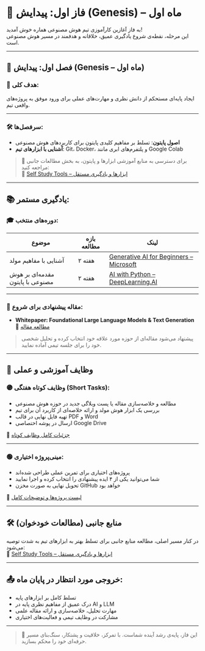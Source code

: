 # 🌱 فاز اول: پیدایش (Genesis) – ماه اول

به فاز آغازین کارآموزی تیم هوش مصنوعی هماره خوش آمدید!  
این مرحله، نقطه‌ی شروع یادگیری عمیق، خلاقانه و هدفمند در مسیر هوش مصنوعی است.

---

## 🧭 فصل اول: پیدایش (Genesis – ماه اول)

### 🎯 هدف کلی:
ایجاد پایه‌ای مستحکم از دانش نظری و مهارت‌های عملی برای ورود موفق به پروژه‌های واقعی تیم.

---

### 🛠 سرفصل‌ها:

- **اصول پایتون**: تسلط بر مفاهیم کلیدی پایتون برای کاربردهای هوش مصنوعی  
- **آشنایی با ابزارهای تیم**: Git، Docker، و پلتفرم‌های ابری مانند Google Colab  

> 📎 برای دسترسی به منابع آموزشی ابزارها و پایتون، به بخش مطالعات جانبی مراجعه کنید:  
🔗 [Self Study Tools – ابزارها و یادگیری مستقل](../Resources/Self_Study_Tools.md)

---

## 📚 یادگیری مستمر:

### 🎓 دوره‌های منتخب:

| موضوع | بازه مطالعه | لینک |
|-------|--------------|------|
| آشنایی با مفاهیم مولد | ۲ هفته | [Generative AI for Beginners – Microsoft](https://microsoft.github.io/generative-ai-for-beginners) |
| مقدمه‌ای بر هوش مصنوعی با پایتون | ۲ هفته | [AI with Python – DeepLearning.AI](https://www.deeplearning.ai/short-courses/ai-python-for-beginners/) |

---

### 📝 مقاله پیشنهادی برای شروع:

- **Whitepaper: Foundational Large Language Models & Text Generation**  
🔗 [مطالعه مقاله](https://archive.org/details/whitepaper-foundational-large-language-models-text-generation/whitepaper_Foundational%20Large%20Language%20models%20%26%20text%20generation)

> پیشنهاد می‌شود مقاله‌ای از حوزه مورد علاقه خود انتخاب کرده و تحلیل شخصی خود را برای جلسه تیمی آماده نمایید.

---

## 📌 وظایف آموزشی و عملی

### 🟣 وظایف کوتاه هفتگی (Short Tasks):

- مطالعه و خلاصه‌سازی مقاله یا پست وبلاگی جدید در حوزه هوش مصنوعی  
- بررسی یک ابزار هوش مولد و ارائه خلاصه‌ای از کاربرد آن برای تیم  
- تهیه فایل نهایی در قالب PDF و Word  
- ارسال در پوشه اختصاصی Google Drive

🔗 [جزئیات کامل وظایف کوتاه](./Short-Tasks.md)

---

### 🟢 مینی‌پروژه اختیاری:

- پروژه‌های اختیاری برای تمرین عملی طراحی شده‌اند  
- شما می‌توانید یکی از ۴ ایده پیشنهادی را انتخاب کرده و اجرا نمایید  
- تحویل نهایی به صورت مخزن GitHub خواهد بود  

🔗 [لیست پروژه‌ها و توضیحات کامل](./Mini-Projects.md)

---

## 🛠 منابع جانبی (مطالعات خودخوان)

در کنار مسیر اصلی، مطالعه منابع جانبی برای تسلط بهتر به ابزارهای تیم به شدت توصیه می‌شود:  
🔗 [Self Study Tools – ابزارها و یادگیری مستقل](../Resources/Self_Study_Tools.md)

---

## 📤 خروجی مورد انتظار در پایان ماه:

- تسلط کامل بر ابزارهای پایه  
- درک عمیق از مفاهیم نظری پایه در AI و LLM  
- مهارت تحلیل، خلاصه‌سازی و ارائه مقاله علمی  
- مشارکت در وظایف تیمی و فعالیت‌های اختیاری

---

> 🌟 این فاز، پایه‌ی رشد آینده شماست. با تمرکز، خلاقیت و پشتکار، سنگ‌بنای مسیر حرفه‌ای خود را محکم بسازید.

